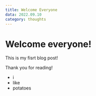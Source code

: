 ```yaml
---
title: Welcome Everyone
data: 2022.09.10
category: thoughts
---
```


# Welcome everyone!

This is my fisrt blog post!

Thank you for reading!

- i
- like
- potatoes
